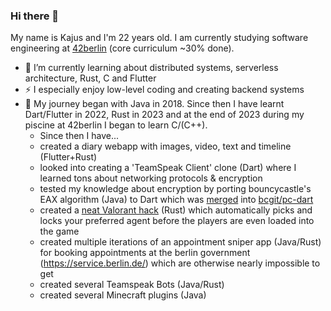 ### Hi there 👋

My name is Kajus and I'm 22 years old.
I am currently studying software engineering at [42berlin](https://42berlin.de/) (core curriculum ~30% done).

- 🌱 I’m currently learning about distributed systems, serverless architecture, Rust, C and Flutter
- ⚡ I especially enjoy low-level coding and creating backend systems
- 📖 My journey began with Java in 2018. Since then I have learnt Dart/Flutter in 2022, Rust in 2023 and at the end of 2023 during my piscine at 42berlin I began to learn C/(C++).
  - Since then I have...
  - created a diary webapp with images, video, text and timeline (Flutter+Rust)
  - looked into creating a 'TeamSpeak Client' clone (Dart) where I learned tons about networking protocols & encryption
  - tested my knowledge about encryption by porting bouncycastle's EAX algorithm (Java) to Dart which was [merged](https://github.com/bcgit/pc-dart/pull/166) into [bcgit/pc-dart](https://github.com/bcgit/pc-dart)
  - created a [neat Valorant hack](https://github.com/kjzl/valorant-instalock) (Rust) which automatically picks and locks your preferred agent before the players are even loaded into the game
  - created multiple iterations of an appointment sniper app (Java/Rust) for booking appointments at the berlin government (https://service.berlin.de/) which are otherwise nearly impossible to get
  - created several Teamspeak Bots (Java/Rust)
  - created several Minecraft plugins (Java)
<!--
- 👯 I’m looking to collaborate on ...
- 🤔 I’m looking for help with ...
- 💬 Ask me about ...
- 📫 How to reach me: ...
- 😄 Pronouns: ...
- ⚡ Fun fact: ...
-->
